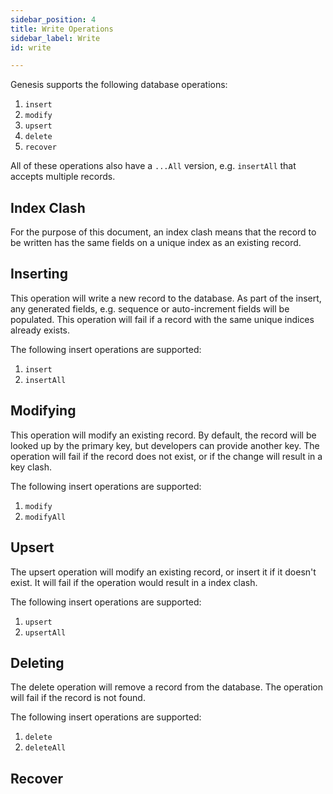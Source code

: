```yaml
---
sidebar_position: 4
title: Write Operations
sidebar_label: Write
id: write

---
```


Genesis supports the following database operations: 
1. `insert`
2. `modify`
3. `upsert`
4. `delete`
5. `recover`

All of these operations also have a `...All` version, e.g. `insertAll` that accepts multiple records.

## Index Clash

For the purpose of this document, an index clash means that the record to be written has the same fields on a 
unique index as an existing record. 

## Inserting

This operation will write a new record to the database. As part of the insert, any generated fields, e.g. sequence or 
auto-increment fields will be populated. This operation will fail if a record with the same unique indices already 
exists. 

The following insert operations are supported:
1. `insert` 
2. `insertAll`

## Modifying

This operation will modify an existing record. By default, the record will be looked up by the primary key, but 
developers can provide another key. The operation will fail if the record does not exist, or if the change will result
in a key clash.

The following insert operations are supported:
1. `modify`
2. `modifyAll`

## Upsert

The upsert operation will modify an existing record, or insert it if it doesn't exist. It will fail if the operation
would result in a index clash.

The following insert operations are supported:
1. `upsert`
2. `upsertAll`

## Deleting

The delete operation will remove a record from the database. The operation will fail if the record is not found. 

The following insert operations are supported:
1. `delete`
2. `deleteAll`

## Recover